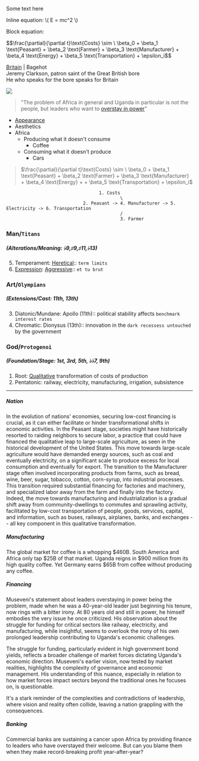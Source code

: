 <head>
    <script src="https://polyfill.io/v3/polyfill.min.js?features=es6"></script>
    <script id="MathJax-script" async src="https://cdn.jsdelivr.net/npm/mathjax@3/es5/tex-mml-chtml.js"></script>
</head>
<body>
    <p>Some text here</p>
    <p>Inline equation: \( E = mc^2 \)</p>
    <p>Block equation:</p>
    <div>
        $$\frac{\partial}{\partial t}\text{Costs} \sim \ \beta_0 + \beta_1 \text{Peasant} + \beta_2 \text{Farmer} + \beta_3 \text{Manufacturer} + \beta_4 \text{Energy} + \beta_5 \text{Transportation} + \epsilon_i$$
    </div>
</body>

[Britain](https://www.economist.com/britain/2024/05/01/jeremy-clarkson-patron-saint-of-the-great-british-bore) | Bagehot     
Jeremy Clarkson, patron saint of the Great British bore    
He who speaks for the bore speaks for Britain      

![](https://www.economist.com/cdn-cgi/image/width=1424,quality=80,format=auto/content-assets/images/20240405_BRD000.jpg)

> "The problem of Africa in general and Uganda in particular is not the people, but leaders who want to [overstay in power](https://twitter.com/NnamdiObasi/status/1350469369260859394)”

- [Appearance](https://www.youtube.com/watch?v=wPxEYsOUJzc)
- Aesthetics
- Africa
   - Producing what it doesn't consume
      - Coffee 
   - Consuming what it doesn't produce
      - Cars 

> $\frac{\partial}{\partial t}\text{Costs} \sim \ \beta_0 + \beta_1 \text{Peasant} + \beta_2 \text{Farmer} + \beta_3 \text{Manufacturer} + \beta_4 \text{Energy} + + \beta_5 \text{Transportation} + \epsilon_i$



 
                                       1. Costs
                                               \
                                 2. Peasant -> 4. Manufacturer -> 5. Electricity -> 6. Transportation
                                               /
                                               3. Farmer



### Man/`Titans`
##### (Alterations/Meaning: ♭9,♯9,♯11,♭13) 
5. Temperament: [Heretical](https://www.gutenberg.org/cache/epub/27458/pg27458-images.html):: `term limits`
6. [Expression](https://www.youtube.com/watch?v=e4Vp7Fpv5BI): [Aggressive](https://onlinelibrary.wiley.com/doi/full/10.1111/j.1600-6143.2011.03789.x):: `et tu brut`
### Art/`Olympians`
##### (Extensions/Cast: 11th, 13th)
3. Diatonic/Mundane: Apollo (11th):: political stability affects `benchmark interest rates`
4. Chromatic: Dionysus (13th):: innovation in the `dark recessess untouched` by the government
### God/`Protogenoi`  
##### (Foundation/Stage: 1st, 3rd, 5th, ♭♭7, 9th)
1. Root: [Qualitative](https://www.youtube.com/watch?v=585IMBb14Kg) transformation of costs of production
2. Pentatonic: railway, electricity, manufacturing, irrigation, subsistence 

---

##### Nation
In the evolution of nations' economies, securing low-cost financing is crucial, as it can either facilitate or hinder transformational shifts in economic activities. In the Peasant stage, societies might have historically resorted to raiding neighbors to secure labor, a practice that could have financed the qualitative leap to large-scale agriculture, as seen in the historical development of the United States. This move towards large-scale agriculture would have demanded energy sources, such as coal and eventually electricity, on a significant scale to produce excess for local consumption and eventually for export. The transition to the Manufacturer stage often involved incorporating products from farms, such as bread, wine, beer, sugar, tobacco, cotton, corn-syrup, into industrial processes. This transition required substantial financing for factories and machinery, and specialized labor away from the farm and finally into the factory. Indeed, the move towards manufacturing and industrialization is a gradual shift away from community-dwellings to commutes and sprawling activity, facilitated by low-cost transportation of people, goods, services, capital, and information, such as buses, railways, airplanes, banks, and exchanges -- all key component in this qualitative transformation.

##### Manufacturing
The global market for coffee is a whopping $460B. South America and Africa only tap $25B of that market. Uganda reigns in $900 million from its high quality coffee. Yet Germany earns $65B from coffee without producing any coffee.

##### Financing
Museveni's statement about leaders overstaying in power being the problem, made when he was a 40-year-old leader just beginning his tenure, now rings with a bitter irony. At 80 years old and still in power, he himself embodies the very issue he once criticized. His observation about the struggle for funding for critical sectors like railway, electricity, and manufacturing, while insightful, seems to overlook the irony of his own prolonged leadership contributing to Uganda's economic challenges.

The struggle for funding, particularly evident in high government bond yields, reflects a broader challenge of market forces dictating Uganda's economic direction. Museveni's earlier vision, now tested by market realities, highlights the complexity of governance and economic management. His understanding of this nuance, especially in relation to how market forces impact sectors beyond the traditional ones he focuses on, is questionable.

It's a stark reminder of the complexities and contradictions of leadership, where vision and reality often collide, leaving a nation grappling with the consequences.

##### Banking
Commercial banks are sustaining a cancer upon Africa by providing finance to leaders who have overstayed their welcome. But can you blame them when they make record-breaking profit year-after-year?


